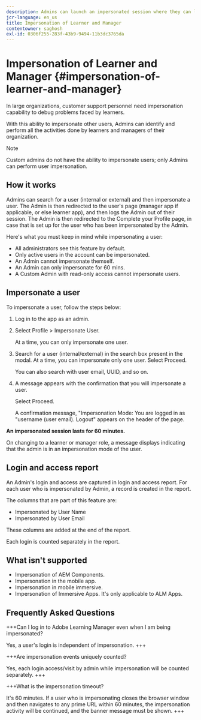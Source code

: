 ```yaml
---
description: Admins can launch an impersonated session where they can log in on behalf of any user in their account in their learner and manager roles.
jcr-language: en_us
title: Impersonation of Learner and Manager
contentowner: saghosh
exl-id: 0306f255-283f-43b9-9494-11b3dc3765da
---
```

# Impersonation of Learner and Manager {#impersonation-of-learner-and-manager}

In large organizations, customer support personnel need impersonation capability to debug problems faced by learners.

With this ability to impersonate other users, Admins can identify and perform all the activities done by learners and managers of their organization.

>[!NOTE]
>
>Custom admins do not have the ability to impersonate users; only Admins can perform user impersonation.

## How it works

Admins can search for a user (internal or external) and then impersonate a user. The Admin is then redirected to the user's page (manager app if applicable, or else learner app), and then logs the Admin out of their session. The Admin is then redirected to the Complete your Profile page, in case that is set up for the user who has been impersonated by the Admin.

Here's what you must keep in mind while impersonating a user:

* All administrators see this feature by default.
* Only active users in the account can be impersonated.
* An Admin cannot impersonate themself.
* An Admin can only impersonate for 60 mins.
* A Custom Admin with read-only access cannot impersonate users.

## Impersonate a user

To impersonate a user, follow the steps below:

1. Log in to the app as an admin.   
1. Select Profile > Impersonate User. 

   At a time, you can only impersonate one user. 

1. Search for a user (internal/external) in the search box present in the modal. At a time, you can impersonate only one user. Select Proceed. 

   You can also search with user email, UUID, and so on. 

1. A message appears with the confirmation that you will impersonate a user. 

   Select Proceed.

   A confirmation message, "Impersonation Mode: You are logged in as "username (user email). Logout" appears on the header of the page.

**An impersonated session lasts for 60 minutes.**

On changing to a learner or manager role, a message displays indicating that the admin is in an impersonation mode of the user. 

## Login and access report

An Admin's login and access are captured in login and access report. For each user who is impersonated by Admin, a record is created in the report.

The columns that are part of this feature are:

* Impersonated by User Name
* Impersonated by User Email

These columns are added at the end of the report.

Each login is counted separately in the report.

## What isn't supported

* Impersonation of AEM Components.
* Impersonation in the mobile app.
* Impersonation in mobile immersive.
* Impersonation of Immersive Apps. It's only applicable to ALM Apps.

## Frequently Asked Questions

+++Can I log in to Adobe Learning Manager even when I am being impersonated?

Yes, a user's login is independent of impersonation.
+++

+++Are impersonation events uniquely counted?

Yes, each login access/visit by admin while impersonation will be counted separately.
+++

+++What is the impersonation timeout?  

It's 60 minutes. If a user who is impersonating closes the browser window and then navigates to any prime URL within 60 minutes, the impersonation activity will be continued, and the banner message must be shown.
+++
